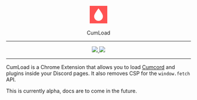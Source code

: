 <p align="center">
  <img src="https://raw.githubusercontent.com/CumcordLoaders/Browser/master/icons/48.png"/>
</p>

<p align="center">
    CumLoad
</p>

---

<p align="center">
    <a href="https://chrome.google.com/webstore/detail/cumchrome/pfmlgebacgjbhlbdmlpmjldhkoeohbnl">
        <img src="https://img.shields.io/badge/Chrome-Web%20Store-2ea14d?logo=googlechrome&logoColor=white&style=flat-square" />
    </a>
    <a href="https://github.com/CumcordLoaders/Browser/wiki/Manual-Install">
        <img src="https://img.shields.io/badge/Chrome-Manual%20install-e03d30?logo=googlechrome&logoColor=white&style=flat-square" />
    </a>
</p>

---

CumLoad is a Chrome Extension that allows you to load [Cumcord](https://github.com/Cumcord/Cumcord) and plugins inside your Discord pages. It also removes CSP for the ``window.fetch`` API.

This is currently alpha, docs are to come in the future.
